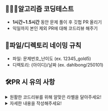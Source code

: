## 👩🏻‍💻알고리즘 코딩테스트
- **1시간~1.5시간** 동안 문제 풀이 후 깃헙 PR 올리기
- 익일까지 본인 제외 PR에 대해 코드리뷰 해주기

## 📛파일/디렉토리 네이밍 규칙
- 파일: 문제번호_난이도 (ex. 12345_gold5)
- 디렉토리: {아이디}/날짜 (ex. dahlbong/250101)



## 🛠PR 시 유의 사항
<details><summary>원활한 코드리뷰를 위해 알맞은 라벨을 달아주세요!
</summary>

- AllSolved: 2/2 solved
- HalfSolved: 1/2 solved
- Missed: 0/2 solved
</details>

<details><summary>자세한 내용을 작성해주세요!
</summary>

- 필수 포함 사항: 시공간 복잡도, 접근 방식, 알고리즘 선택 이유
- 못풀었을 경우: 못 푼 이유 or 막힌 부분, 예상 풀이법
</details>
